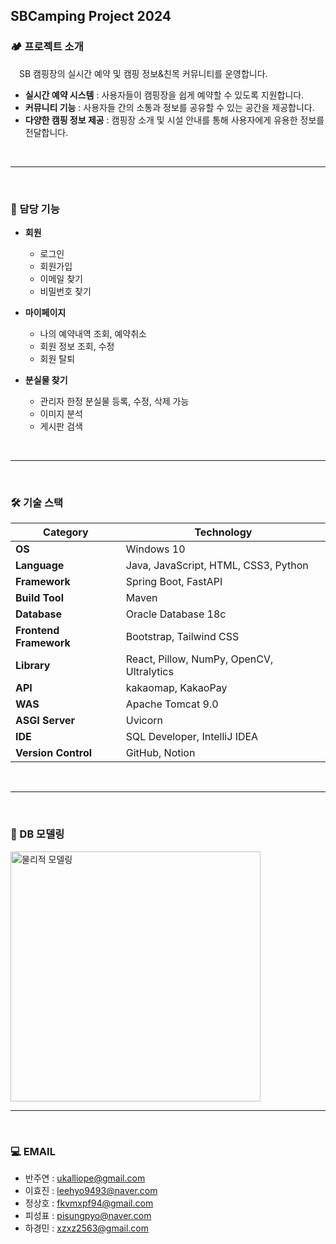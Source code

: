 ## SBCamping Project 2024 


### 🏕 프로젝트 소개
　SB 캠핑장의 실시간 예약 및 캠핑 정보&친목 커뮤니티를 운영합니다.

- **실시간 예약 시스템** : 사용자들이 캠핑장을 쉽게 예약할 수 있도록 지원합니다.
- **커뮤니티 기능** : 사용자들 간의 소통과 정보를 공유할 수 있는 공간을 제공합니다.
- **다양한 캠핑 정보 제공** : 캠핑장 소개 및 시설 안내를 통해 사용자에게 유용한 정보를 전달합니다.

<br />
<hr/>
<br />

### 🎯 담당 기능

- **회원**
  - 로그인
  - 회원가입
  - 이메일 찾기
  - 비밀번호 찾기

- **마이페이지**
  - 나의 예약내역 조회, 예약취소
  - 회원 정보 조회, 수정
  - 회원 탈퇴

- **분실물 찾기**
  - 관리자 한정 분실물 등록, 수정, 삭제 가능
  - 이미지 분석
  - 게시판 검색

<br />
<hr />
<br />

### 🛠 기술 스택
| **Category**         | **Technology**                             |
|----------------------|--------------------------------------------|
| **OS**               | Windows 10                                 |
| **Language**         | Java, JavaScript, HTML, CSS3, Python        |
| **Framework**        | Spring Boot, FastAPI                       |
| **Build Tool**       | Maven                                      |
| **Database**         | Oracle Database 18c                        |
| **Frontend Framework**| Bootstrap, Tailwind CSS                    |
| **Library**          | React, Pillow, NumPy, OpenCV, Ultralytics |
| **API**              | kakaomap, KakaoPay                         |
| **WAS**              | Apache Tomcat 9.0                          |
| **ASGI Server**      | Uvicorn                                    |
| **IDE**              | SQL Developer, IntelliJ IDEA               |
| **Version Control**  | GitHub, Notion                             |

<br />
<hr/>
<br />

### 📖 DB 모델링

<img src="https://github.com/vanjooda/SBC2024/blob/main/%EB%AC%BC%EB%A6%AC%EC%A0%81%EB%AA%A8%EB%8D%B8_%EC%B5%9C%EC%A2%85.png" alt="물리적 모델링" width="400">

<br />
<hr/>
<br />

### 💻 EMAIL

- 반주연 : <ukalliope@gmail.com>
- 이효진 : <leehyo9493@naver.com>
- 정상호 : <fkvmxpf94@gmail.com>
- 피성표 : <pisungpyo@naver.com>
- 하경민 : <xzxz2563@gmail.com>

<br />
